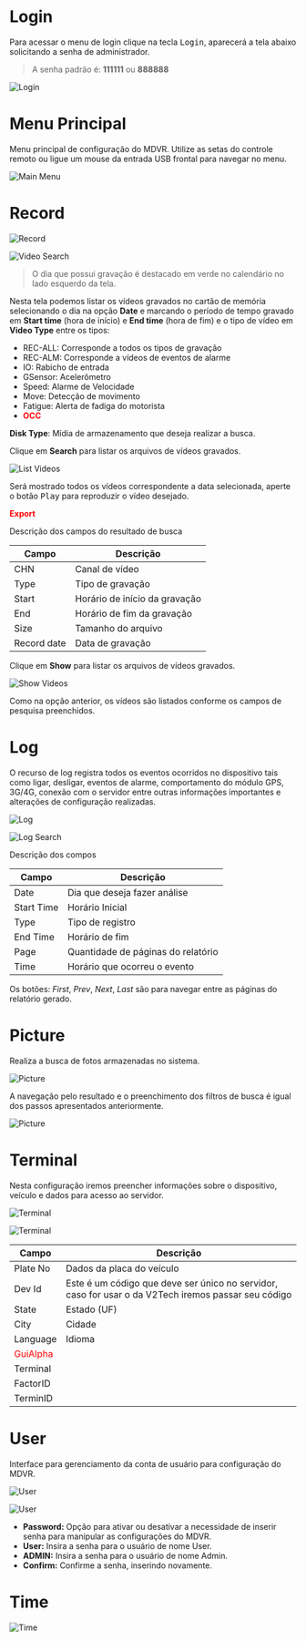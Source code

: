 # Login

Para acessar o menu de login clique na tecla <kbd>Login</kbd>, aparecerá a tela abaixo solicitando a senha de administrador.

> A senha padrão é: **111111** ou **888888**

![Login](./login.png)

# Menu Principal

Menu principal de configuração do MDVR. Utilize as setas do controle remoto ou ligue um mouse da entrada USB frontal para navegar no menu.

![Main Menu](./main-menu.png)

# Record

![Record](./record1.png)

![Video Search](./video-search.jpg)

> O dia que possui gravação é destacado em verde no calendário no lado esquerdo da tela.

Nesta tela podemos listar os vídeos gravados no cartão de memória selecionando o dia na opção **Date** e marcando o período de tempo gravado em **Start time** (hora de início) e **End time** (hora de fim) e o tipo de vídeo em **Video Type** entre os tipos:

- REC-ALL: Corresponde a todos os tipos de gravação
- REC-ALM: Corresponde a vídeos de eventos de alarme
- IO: Rabicho de entrada
- GSensor: Acelerômetro
- Speed: Alarme de Velocidade
- Move: Detecção de movimento
- Fatigue: Alerta de fadiga do motorista
- **<span style="color: red"> OCC</span>**

**Disk Type**: Mídia de armazenamento que deseja realizar a busca.

Clique em **Search** para listar os arquivos de vídeos gravados.

![List Videos](./list-videos.png)

Será mostrado todos os vídeos correspondente a data selecionada, aperte o botão <kbd>Play</kbd> para reproduzir o vídeo desejado.

**<span style="color: red"> Export</span>**

Descrição dos campos do resultado de busca

| Campo       | Descrição                     |
| ----------- | ----------------------------- |
| CHN         | Canal de vídeo                |
| Type        | Tipo de gravação              |
| Start       | Horário de início da gravação |
| End         | Horário de fim da gravação    |
| Size        | Tamanho do arquivo            |
| Record date | Data de gravação              |

Clique em **Show** para listar os arquivos de vídeos gravados.

![Show Videos](./show-results.jpg)

Como na opção anterior, os vídeos são listados conforme os campos de pesquisa preenchidos.

# Log

O recurso de log registra todos os eventos ocorridos no dispositivo tais como ligar, desligar, eventos de alarme, comportamento do módulo GPS, 3G/4G, conexão com o servidor entre outras informações importantes e alterações de configuração realizadas.

![Log](./log.png)

![Log Search](./log-search.png)

Descrição dos compos

| Campo      | Descrição                          |
| ---------- | ---------------------------------- |
| Date       | Dia que deseja fazer análise       |
| Start Time | Horário Inicial                    |
| Type       | Tipo de registro                   |
| End Time   | Horário de fim                     |
| Page       | Quantidade de páginas do relatório |
| Time       | Horário que ocorreu o evento       |

Os botões: _First_, _Prev_, _Next_, _Last_ são para navegar entre as páginas do relatório gerado.

# Picture

Realiza a busca de fotos armazenadas no sistema.

![Picture](./picture.png)

A navegação pelo resultado e o preenchimento dos filtros de busca é igual dos passos apresentados anteriormente.

![Picture](./list-picture.png)

# Terminal

Nesta configuração iremos preencher informações sobre o dispositivo, veículo e dados para acesso ao servidor.

![Terminal](./terminal.png)

![Terminal](./terminal-data.png)

| Campo                                    | Descrição                                                                                           |
| ---------------------------------------- | --------------------------------------------------------------------------------------------------- |
| Plate No                                 | Dados da placa do veículo                                                                           |
| Dev Id                                   | Este é um código que deve ser único no servidor, caso for usar o da V2Tech iremos passar seu código |
| State                                    | Estado (UF)                                                                                         |
| City                                     | Cidade                                                                                              |
| Language                                 | Idioma                                                                                              |
| <span style="color: red">GuiAlpha</span> |
| Terminal                                 |                                                                                                     |
| FactorID                                 |                                                                                                     |
| TerminID                                 |                                                                                                     |

# User

Interface para gerenciamento da conta de usuário para configuração do MDVR.

![User](./user.png)

![User](./user-management.png)

- **Password:** Opção para ativar ou desativar a necessidade de inserir senha para manipular as configurações do MDVR.
- **User:** Insira a senha para o usuário de nome User.
- **ADMIN:** Insira a senha para o usuário de nome Admin.
- **Confirm:** Confirme a senha, inserindo novamente.

# Time

![Time](./time.png)
